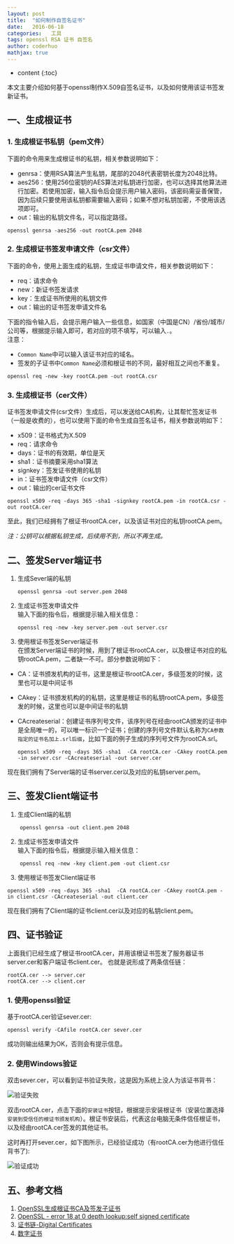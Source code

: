 ```yaml
---
layout: post  
title:  "如何制作自签名证书"  
date:   2016-06-18  
categories:   工具
tags: openssl RSA 证书 自签名
author: coderhuo  
mathjax: true
---
```


* content
{:toc}  

本文主要介绍如何基于openssl制作X.509自签名证书，以及如何使用该证书签发新证书。






## 一、生成根证书 ##

### 1. 生成根证书私钥（pem文件） ###

下面的命令用来生成根证书的私钥，相关参数说明如下：  

- genrsa：使用RSA算法产生私钥，尾部的2048代表密钥长度为2048比特。
- aes256：使用256位密钥的AES算法对私钥进行加密，也可以选择其他算法进行加密。若使用加密，输入指令后会提示用户输入密码，该密码需妥善保管，因为后续只要使用该私钥都需要输入密码；如果不想对私钥加密，不使用该选项即可。
- out：输出的私钥文件名，可以指定路径。  

```
openssl genrsa -aes256 -out rootCA.pem 2048
```

### 2. 生成根证书签发申请文件（csr文件） ###

下面的命令，使用上面生成的私钥，生成证书申请文件，相关参数说明如下：  

- req：请求命令
- new：新证书签发请求
- key：生成证书所使用的私钥文件
- out：输出的证书签发申请文件名

下面的指令输入后，会提示用户输入一些信息，如国家（中国是CN）/省份/城市/公司等，根据提示输入即可，若对应的项不填写，可以输入`.`。  
注意：  

- `Common Name`中可以输入该证书对应的域名。
- 签发的子证书中`Common Name`必须和根证书的不同，最好相互之间也不重复。  

```
openssl req -new -key rootCA.pem -out rootCA.csr
```

### 3. 生成根证书（cer文件） ###

证书签发申请文件(csr文件）生成后，可以发送给CA机构，让其帮忙签发证书（一般是收费的），也可以使用下面的命令生成自签名证书，相关参数说明如下：  

- x509：证书格式为X.509
- req：请求命令
- days：证书的有效期，单位是天
- sha1：证书摘要采用sha1算法
- signkey：签发证书使用的私钥
- in：证书签发申请文件（csr文件）
- out：输出的cer证书文件

```
openssl x509 -req -days 365 -sha1 -signkey rootCA.pem -in rootCA.csr -out rootCA.cer
```

至此，我们已经拥有了根证书rootCA.cer，以及该证书对应的私钥rootCA.pem。  

*注：公钥可以根据私钥生成，后续用不到，所以不再生成。*

## 二、签发Server端证书 ##

1. 生成Sever端的私钥

	```
	openssl genrsa -out server.pem 2048  
	```

2. 生成证书签发申请文件  
输入下面的指令后，根据提示输入相关信息：

	```
	openssl req -new -key server.pem -out server.csr
	```
3. 使用根证书签发Server端证书  
在颁发Server端证书的时候，用到了根证书rootCA.cer，以及根证书对应的私钥rootCA.pem，二者缺一不可。部分参数说明如下：
- CA：证书颁发机构的证书，这里是根证书rootCA.cer，多级签发的时候，这里也可以是中间证书
- CAkey：证书颁发机构的的私钥，这里是根证书的私钥rootCA.pem，多级签发的时候，这里也可以是中间证书的私钥
- CAcreateserial：创建证书序列号文件，该序列号在经由rootCA颁发的证书中是全局唯一的，可以唯一标识一个证书；创建的序列号文件默认名称为`CA参数指定的证书名加上.srl后缀`，比如下面的例子生成的序列号文件为rootCA.srl。

	```
	openssl x509 -req -days 365 -sha1  -CA rootCA.cer -CAkey rootCA.pem -in server.csr -CAcreateserial -out server.cer
	```

现在我们拥有了Server端的证书server.cer以及对应的私钥server.pem。

## 三、签发Client端证书 ##

1. 生成Client端的私钥
```
	openssl genrsa -out client.pem 2048  
```

2. 生成证书签发申请文件  
输入下面的指令后，根据提示输入相关信息：
```
	openssl req -new -key client.pem -out client.csr
```
3. 使用根证书签发Client端证书
```
openssl x509 -req -days 365 -sha1  -CA rootCA.cer -CAkey rootCA.pem -in client.csr -CAcreateserial -out client.cer
```
现在我们拥有了Client端的证书client.cer以及对应的私钥client.pem。

## 四、证书验证 ##

上面我们已经生成了根证书rootCA.cer，并用该根证书签发了服务器证书server.cer和客户端证书client.cer。
也就是说形成了两条信任链：

	rootCA.cer --> server.cer
	rootCA.cer --> client.cer

### 1. 使用openssl验证 ###

基于rootCA.cer验证sever.cer:

	openssl verify -CAfile rootCA.cer sever.cer 

成功则输出结果为OK，否则会有提示信息。


### 2. 使用Windows验证 ###

双击sever.cer，可以看到证书验证失败，这是因为系统上没人为该证书背书：  

![验证失败](http://data.coderhuo.tech/blog/self_signed_cert/sever_not_auth.png)

双击rootCA.cer，点击下面的`安装证书`按钮，根据提示安装根证书（安装位置选择`安装到受信任的根证书颁发机构`）。根证书安装后，代表这台电脑无条件信任根证书，以及经由rootCA.cer签发的其他证书。  

这时再打开sever.cer，如下图所示，已经验证成功（有rootCA.cer为他进行信任背书了):  

![验证成功](http://data.coderhuo.tech/blog/self_signed_cert/sever_auth.png)


## 五、参考文档 ##
1. [OpenSSL生成根证书CA及签发子证书](https://yq.aliyun.com/articles/40398?spm=a2c4e.11153940.0.0.69928c988yuZJK&type=2)
2. [OpenSSL - error 18 at 0 depth lookup:self signed certificate](https://stackoverflow.com/questions/19726138/openssl-error-18-at-0-depth-lookupself-signed-certificate)
3. [证书链-Digital Certificates](https://www.jianshu.com/p/46e48bc517d0)
4. [数字证书](https://blog.cnbluebox.com/blog/2014/03/24/shu-zi-zheng-shu/)